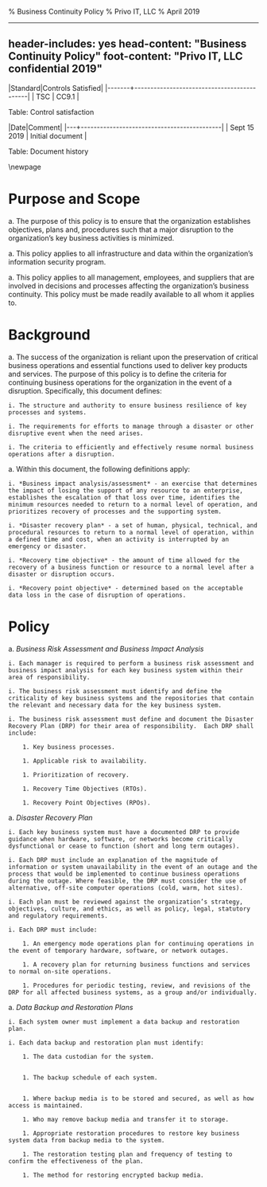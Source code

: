 % Business Continuity Policy
% Privo IT, LLC
% April 2019

---
header-includes: yes
head-content: "Business Continuity Policy"
foot-content: "Privo IT, LLC confidential 2019"
---

|Standard|Controls Satisfied|
|-------+--------------------------------------------|
| TSC | CC9.1 |

Table: Control satisfaction


|Date|Comment|
|---+--------------------------------------------|
| Sept 15 2019 | Initial document |

Table: Document history


\newpage



# Purpose and Scope

a.  The purpose of this policy is to ensure that the organization establishes objectives, plans and, procedures such that a major disruption to the organization’s key business activities is minimized.  

a. This policy applies to all infrastructure and data within the organization’s information security program.

a. This policy applies to all management, employees, and suppliers that are involved in decisions and processes affecting the organization’s business continuity. This policy must be made readily available to all whom it applies to.

# Background

a.  The success of the organization is reliant upon the preservation of critical business operations and essential functions used to deliver key products and services. The purpose of this policy is to define the criteria for continuing business operations for the organization in the event of a disruption. Specifically, this document defines:

    i. The structure and authority to ensure business resilience of key processes and systems.

    i. The requirements for efforts to manage through a disaster or other disruptive event when the need arises. 

    i. The criteria to efficiently and effectively resume normal business operations after a disruption.

a.  Within this document, the following definitions apply: 

    i. *Business impact analysis/assessment* - an exercise that determines the impact of losing the support of any resource to an enterprise, establishes the escalation of that loss over time, identifies the minimum resources needed to return to a normal level of operation, and prioritizes recovery of processes and the supporting system. 

    i. *Disaster recovery plan* - a set of human, physical, technical, and procedural resources to return to a normal level of operation, within a defined time and cost, when an activity is interrupted by an emergency or disaster. 
    
    i. *Recovery time objective* - the amount of time allowed for the recovery of a business function or resource to a normal level after a disaster or disruption occurs. 
    
    i. *Recovery point objective* - determined based on the acceptable data loss in the case of disruption of operations. 

# Policy

a.  *Business Risk Assessment and Business Impact Analysis*

    i. Each manager is required to perform a business risk assessment and business impact analysis for each key business system within their area of responsibility. 

    i. The business risk assessment must identify and define the criticality of key business systems and the repositories that contain the relevant and necessary data for the key business system. 

    i. The business risk assessment must define and document the Disaster Recovery Plan (DRP) for their area of responsibility.  Each DRP shall include:
    
        1. Key business processes.
        
        1. Applicable risk to availability.

        1. Prioritization of recovery.

        1. Recovery Time Objectives (RTOs).

        1. Recovery Point Objectives (RPOs).

a.  *Disaster Recovery Plan*

    i. Each key business system must have a documented DRP to provide guidance when hardware, software, or networks become critically dysfunctional or cease to function (short and long term outages).

    i. Each DRP must include an explanation of the magnitude of information or system unavailability in the event of an outage and the process that would be implemented to continue business operations during the outage. Where feasible, the DRP must consider the use of alternative, off-site computer operations (cold, warm, hot sites).

    i. Each plan must be reviewed against the organization’s strategy, objectives, culture, and ethics, as well as policy, legal, statutory and regulatory requirements.

    i. Each DRP must include:

        1. An emergency mode operations plan for continuing operations in the event of temporary hardware, software, or network outages.

        1. A recovery plan for returning business functions and services to normal on-site operations. 

        1. Procedures for periodic testing, review, and revisions of the DRP for all affected business systems, as a group and/or individually.

a.  *Data Backup and Restoration Plans*

    i. Each system owner must implement a data backup and restoration plan. 

    i. Each data backup and restoration plan must identify:

        1. The data custodian for the system.


        1. The backup schedule of each system.


        1. Where backup media is to be stored and secured, as well as how access is maintained.

        1. Who may remove backup media and transfer it to storage.

        1. Appropriate restoration procedures to restore key business system data from backup media to the system.
 
        1. The restoration testing plan and frequency of testing to confirm the effectiveness of the plan. 

        1. The method for restoring encrypted backup media. 


